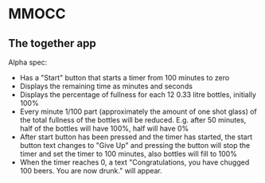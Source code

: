 # MMOCC

## The together app

Alpha spec:

* Has a "Start" button that starts a timer from 100 minutes to zero
* Displays the remaining time as minutes and seconds
* Displays the percentage of fullness for each 12 0.33 litre bottles, initially 100%
* Every minute 1/100 part (approximately the amount of one shot glass) of the total fullness of the bottles will be reduced. E.g. after 50 minutes, half of the bottles will have 100%, half will have 0%
* After start button has been pressed and the timer has started, the start button text changes to "Give Up" and pressing the button will stop the timer and set the timer to 100 minutes, also bottles will fill to 100%
* When the timer reaches 0, a text "Congratulations, you have chugged 100 beers. You are now drunk." will appear.
